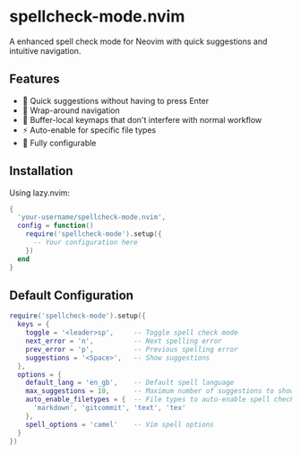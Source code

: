 # spellcheck-mode.nvim

A enhanced spell check mode for Neovim with quick suggestions and intuitive navigation.

## Features

- 🔢 Quick suggestions without having to press Enter
- 🔄 Wrap-around navigation
- 🎯 Buffer-local keymaps that don't interfere with normal workflow
- ⚡ Auto-enable for specific file types
- 🎨 Fully configurable

## Installation

Using lazy.nvim:

```lua
{
  'your-username/spellcheck-mode.nvim',
  config = function()
    require('spellcheck-mode').setup({
      -- Your configuration here
    })
  end
}
```

## Default Configuration

```lua
require('spellcheck-mode').setup({
  keys = {
    toggle = '<leader>sp',     -- Toggle spell check mode
    next_error = 'n',          -- Next spelling error
    prev_error = 'p',          -- Previous spelling error
    suggestions = '<Space>',   -- Show suggestions
  },
  options = {
    default_lang = 'en_gb',    -- Default spell language
    max_suggestions = 10,      -- Maximum number of suggestions to show
    auto_enable_filetypes = {  -- File types to auto-enable spell check
      'markdown', 'gitcommit', 'text', 'tex'
    },
    spell_options = 'camel'    -- Vim spell options
  }
})
```

